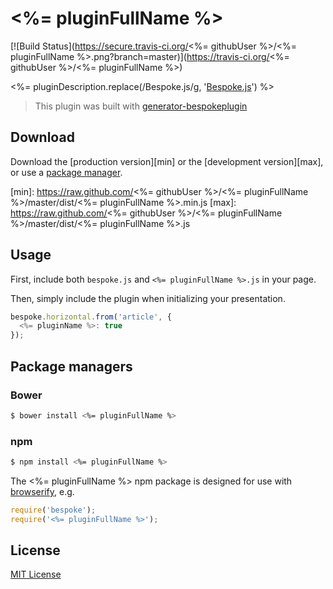 # <%= pluginFullName %>
[![Build Status](https://secure.travis-ci.org/<%= githubUser %>/<%= pluginFullName %>.png?branch=master)](https://travis-ci.org/<%= githubUser %>/<%= pluginFullName %>)

<%= pluginDescription.replace(/Bespoke\.js/g, '[Bespoke.js](http://markdalgleish.com/projects/bespoke.js)') %>

> This plugin was built with [generator-bespokeplugin](https://github.com/markdalgleish/generator-bespokeplugin)

## Download

Download the [production version][min] or the [development version][max], or use a [package manager](#package-managers).

[min]: https://raw.github.com/<%= githubUser %>/<%= pluginFullName %>/master/dist/<%= pluginFullName %>.min.js
[max]: https://raw.github.com/<%= githubUser %>/<%= pluginFullName %>/master/dist/<%= pluginFullName %>.js

## Usage

First, include both `bespoke.js` and `<%= pluginFullName %>.js` in your page.

Then, simply include the plugin when initializing your presentation.

```js
bespoke.horizontal.from('article', {
  <%= pluginName %>: true
});
```

## Package managers

### Bower

```bash
$ bower install <%= pluginFullName %>
```

### npm

```bash
$ npm install <%= pluginFullName %>
```

The <%= pluginFullName %> npm package is designed for use with [browserify](http://browserify.org/), e.g.

```js
require('bespoke');
require('<%= pluginFullName %>');
```

## License

[MIT License](http://en.wikipedia.org/wiki/MIT_License)
